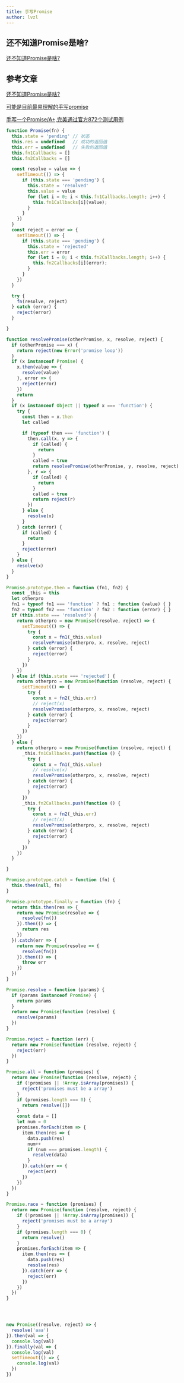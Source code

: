 ```yaml
---
title: 手写Promise
author: lvzl
---
```


## 还不知道Promise是啥?

[还不知道Promise是啥?](https://es6.ruanyifeng.com/#docs/promise)

## 参考文章

[还不知道Promise是啥?](https://es6.ruanyifeng.com/#docs/promise)

[可能是目前最易理解的手写promise](https://mp.weixin.qq.com/s?__biz=Mzg5ODA5NTM1Mw==&mid=2247491089&idx=1&sn=b8438de4c73ee63cd63ac5c387cb9882&chksm=c0669f87f71116912be196c1647a116943b7094ed703b053de73b436b4ff5794dd5679a15d42&scene=126&sessionid=1606701356&key=2f88c2a11d638eeaa83c5879f86ff41202267f8f360266f330e21fe072a3c2d04052ecebb16551de7880fac2ad0cc30ca85a917b4e98a9c70918a7e206866cdaf9475f0d4e276b3ca836ba1c1ad180d44b161ba1c090e2a4cc4bb1c68a44a66cea4206265322bcedf76ecc7029d61ae347b3ebed2c446ba5fcc387e17e541fb6&ascene=1&uin=MjMzNzAxMDkzNw%3D%3D&devicetype=Windows+10+x64&version=63000039&lang=zh_CN&exportkey=A1Ot2vyhOiVqy6ihVgJ3U8I%3D&pass_ticket=eQePtr0tNUzhhxcPnj9u5aHLJDvq%2F%2BbYxy3WDIUlBpI77NbsV1S3e%2Ffau5d86B1f&wx_header=0)

[手写一个Promise/A+,完美通过官方872个测试用例](https://juejin.cn/post/6844904116913700877#heading-21)

```js
function Promise(fn) {
  this.state = 'pending' // 状态
  this.res = undefined   // 成功的返回值
  this.err = undefined   // 失败的返回值
  this.fn1Callbacks = []
  this.fn2Callbacks = []

  const resolve = value => {
    setTimeout(() => {
      if (this.state === 'pending') {
        this.state = 'resolved'
        this.value = value
        for (let i = 0; i < this.fn1Callbacks.length; i++) {
          this.fn1Callbacks[i](value);
        }
      }
    })
  }
  const reject = error => {
    setTimeout(() => {
      if (this.state === 'pending') {
        this.state = 'rejected'
        this.err = error
        for (let i = 0; i < this.fn2Callbacks.length; i++) {
          this.fn2Callbacks[i](error);
        }
      }
    })
  }

  try {
    fn(resolve, reject)
  } catch (error) {
    reject(error)
  }

}

function resolvePromise(otherPromise, x, resolve, reject) {
  if (otherPromise === x) {
    return reject(new Error('promise loop'))
  }
  if (x instanceof Promise) {
    x.then(value => {
      resolve(value)
    }, error => {
      reject(error)
    })
    return
  }
  if (x instanceof Object || typeof x === 'function') {
    try {
      const then = x.then
      let called

      if (typeof then === 'function') {
        then.call(x, y => {
          if (called) {
            return
          }
          called = true
          return resolvePromise(otherPromise, y, resolve, reject)
        }, r => {
          if (called) {
            return
          }
          called = true
          return reject(r)
        })
      } else {
        resolve(x)
      }
    } catch (error) {
      if (called) {
        return
      }
      reject(error)
    }
  } else {
    resolve(x)
  }
}

Promise.prototype.then = function (fn1, fn2) {
  const _this = this
  let otherpro
  fn1 = typeof fn1 === 'function' ? fn1 : function (value) { }
  fn2 = typeof fn2 === 'function' ? fn2 : function (error) { }
  if (this.state === 'resolved') {
    return otherpro = new Promise((resolve, reject) => {
      setTimeout(() => {
        try {
          const x = fn1(_this.value)
          resolvePromise(otherpro, x, resolve, reject)
        } catch (error) {
          reject(error)
        }
      })
    })
  } else if (this.state === 'rejected') {
    return otherpro = new Promise(function (resolve, reject) {
      setTimeout(() => {
        try {
          const x = fn2(_this.err)
          // reject(x)
          resolvePromise(otherpro, x, resolve, reject)
        } catch (error) {
          reject(error)
        }
      })
    })
  } else {
    return otherpro = new Promise(function (resolve, reject) {
      _this.fn1Callbacks.push(function () {
        try {
          const x = fn1(_this.value)
          // resolve(x)
          resolvePromise(otherpro, x, resolve, reject)
        } catch (error) {
          reject(error)
        }
      })
      _this.fn2Callbacks.push(function () {
        try {
          const x = fn2(_this.err)
          // reject(x)
          resolvePromise(otherpro, x, resolve, reject)
        } catch (error) {
          reject(error)
        }
      })
    })
  }

}

Promise.prototype.catch = function (fn) {
  this.then(null, fn)
}

Promise.prototype.finally = function (fn) {
  return this.then(res => {
    return new Promise(resolve => {
      resolve(fn())
    }).then(() => {
      return res
    })
  }).catch(err => {
    return new Promise(resolve => {
      resolve(fn())
    }).then(() => {
      throw err
    })
  })
}

Promise.resolve = function (params) {
  if (params instanceof Promise) {
    return params
  }
  return new Promise(function (resolve) {
    resolve(params)
  })
}

Promise.reject = function (err) {
  return new Promise(function (resolve, reject) {
    reject(err)
  })
}

Promise.all = function (promises) {
  return new Promise(function (resolve, reject) {
    if (!promises || !Array.isArray(promises)) {
      reject('promises must be a array')
    }
    if (promises.length === 0) {
      return resolve([])
    }
    const data = []
    let num = 0
    promises.forEach(item => {
      item.then(res => {
        data.push(res)
        num++
        if (num === promises.length) {
          resolve(data)
        }
      }).catch(err => {
        reject(err)
      })
    })
  })
}

Promise.race = function (promises) {
  return new Promise(function (resolve, reject) {
    if (!promises || !Array.isArray(promises)) {
      reject('promises must be a array')
    }
    if (promises.length === 0) {
      return resolve()
    }
    promises.forEach(item => {
      item.then(res => {
        data.push(res)
        resolve(res)
      }).catch(err => {
        reject(err)
      })
    })
  })
}




new Promise((resolve, reject) => {
  resolve('aaa')
}).then(val => {
  console.log(val)
}).finally(val => {
  console.log(val)
  setTimeout(() => {
    console.log(val)
  })
})
```